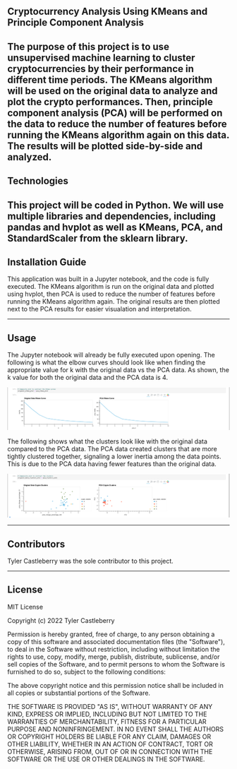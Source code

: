 ## Cryptocurrency Analysis Using KMeans and Principle Component Analysis

The purpose of this project is to use unsupervised machine learning to cluster cryptocurrencies by their performance in different time periods. The KMeans algorithm will be used on the original data to analyze and plot the crypto performances. Then, principle component analysis (PCA) will be performed on the data to reduce the number of features before running the KMeans algorithm again on this data. The results will be plotted side-by-side and analyzed.
---

## Technologies

This project will be coded in Python. We will use multiple libraries and dependencies, including pandas and hvplot as well as KMeans, PCA, and StandardScaler from the sklearn library.
---

## Installation Guide

This application was built in a Jupyter notebook, and the code is fully executed. The KMeans algorithm is run on the original data and plotted using hvplot, then PCA is used to reduce the number of features before running the KMeans algorithm again. The original results are then plotted next to the PCA results for easier visualation and interpretation. 

---

## Usage

The Jupyter notebook will already be fully executed upon opening. The following is what the elbow curves should look like when finding the appropriate value for k with the original data vs the PCA data. As shown, the k value for both the original data and the PCA data is 4.

![elbow curves](https://raw.githubusercontent.com/tycastleberry/Challenge10/main/c10_elbow_curves.png)

The following shows what the clusters look like with the original data compared to the PCA data. The PCA data created clusters that are more tightly clustered together, signaling a lower inertia among the data points. This is due to the PCA data having fewer features than the original data.

![clusters](https://raw.githubusercontent.com/tycastleberry/Challenge10/main/c10_clusters.png)

---

## Contributors

Tyler Castleberry was the sole contributor to this project. 

---

## License

MIT License

Copyright (c) 2022 Tyler Castleberry

Permission is hereby granted, free of charge, to any person obtaining a copy
of this software and associated documentation files (the "Software"), to deal
in the Software without restriction, including without limitation the rights
to use, copy, modify, merge, publish, distribute, sublicense, and/or sell
copies of the Software, and to permit persons to whom the Software is
furnished to do so, subject to the following conditions:

The above copyright notice and this permission notice shall be included in all
copies or substantial portions of the Software.

THE SOFTWARE IS PROVIDED "AS IS", WITHOUT WARRANTY OF ANY KIND, EXPRESS OR
IMPLIED, INCLUDING BUT NOT LIMITED TO THE WARRANTIES OF MERCHANTABILITY,
FITNESS FOR A PARTICULAR PURPOSE AND NONINFRINGEMENT. IN NO EVENT SHALL THE
AUTHORS OR COPYRIGHT HOLDERS BE LIABLE FOR ANY CLAIM, DAMAGES OR OTHER
LIABILITY, WHETHER IN AN ACTION OF CONTRACT, TORT OR OTHERWISE, ARISING FROM,
OUT OF OR IN CONNECTION WITH THE SOFTWARE OR THE USE OR OTHER DEALINGS IN THE
SOFTWARE.